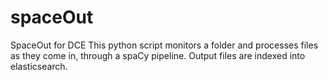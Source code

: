 # spaceOut
SpaceOut for DCE
This python script monitors a folder and processes files as they come in, through a spaCy pipeline. Output files are indexed into elasticsearch.
